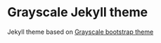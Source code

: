 Grayscale Jekyll theme
=========================
Jekyll theme based on [Grayscale bootstrap theme ](http://ironsummitmedia.github.io/startbootstrap-grayscale/)
